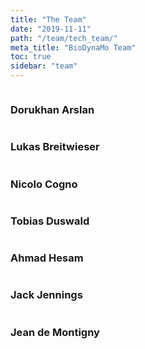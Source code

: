 ```yaml
---
title: "The Team"
date: "2019-11-11"
path: "/team/tech_team/"
meta_title: "BioDynaMo Team"
toc: true
sidebar: "team"
---
```


<div class="teamdiv">
    <img src="/images/team/placeholder.png" alt="" >
    <h3>Dorukhan Arslan</h3>
    <p></p>
</div>

<div class="teamdiv">
    <img src="/images/team/lukas-breitwieser.jpg" alt="" >
    <h3>Lukas Breitwieser</h3>
    <p></p>
</div>

<div class="teamdiv">
    <img src="/images/team/nicolo-cogno.jpg" alt="" >
    <h3>Nicolo Cogno</h3>
    <p></p>
</div>

<div class="teamdiv">
    <img src="/images/team/placeholder.png" alt="" >
    <h3>Tobias Duswald</h3>
    <p></p>
</div>

<div class="teamdiv">
    <img src="/images/team/ahmad-hesam.jpg" alt="" >
    <h3>Ahmad Hesam</h3>
    <p></p>
</div>

<div class="teamdiv">
    <img src="/images/team/placeholder.png" alt="" >
    <h3>Jack Jennings</h3>
    <p></p>
</div>

<div class="teamdiv">
    <img src="/images/team/jdm.png" alt="" >
    <h3>Jean de Montigny</h3>
    <p></p>
</div>

